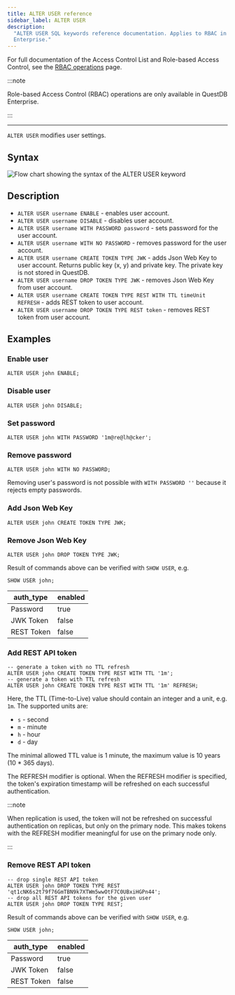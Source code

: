 ```yaml
---
title: ALTER USER reference
sidebar_label: ALTER USER
description:
  "ALTER USER SQL keywords reference documentation. Applies to RBAC in QuestDB
  Enterprise."
---
```


For full documentation of the Access Control List and Role-based Access Control,
see the [RBAC operations](/docs/operations/rbac) page.

:::note

Role-based Access Control (RBAC) operations are only available in QuestDB
Enterprise.

:::

---

`ALTER USER` modifies user settings.

## Syntax

![Flow chart showing the syntax of the ALTER USER keyword](/images/docs/diagrams/alterUser.svg)

## Description

- `ALTER USER username ENABLE` - enables user account.
- `ALTER USER username DISABLE` - disables user account.
- `ALTER USER username WITH PASSWORD password` - sets password for the user
  account.
- `ALTER USER username WITH NO PASSWORD` - removes password for the user
  account.
- `ALTER USER username CREATE TOKEN TYPE JWK` - adds Json Web Key to user
  account. Returns public key (x, y) and private key. The private key is not
  stored in QuestDB.
- `ALTER USER username DROP TOKEN TYPE JWK` - removes Json Web Key from user
  account.
- `ALTER USER username CREATE TOKEN TYPE REST WITH TTL timeUnit REFRESH` - adds
  REST token to user account.
- `ALTER USER username DROP TOKEN TYPE REST token` - removes REST token from
  user account.

## Examples

### Enable user

```questdb-sql
ALTER USER john ENABLE;
```

### Disable user

```questdb-sql
ALTER USER john DISABLE;
```

### Set password

```questdb-sql
ALTER USER john WITH PASSWORD '1m@re@lh@cker';
```

### Remove password

```questdb-sql
ALTER USER john WITH NO PASSWORD;
```

Removing user's password is not possible with `WITH PASSWORD ''` because it
rejects empty passwords.

### Add Json Web Key

```questdb-sql
ALTER USER john CREATE TOKEN TYPE JWK;
```

### Remove Json Web Key

```questdb-sql
ALTER USER john DROP TOKEN TYPE JWK;
```

Result of commands above can be verified with `SHOW USER`, e.g.

```questdb-sql
SHOW USER john;
```

| auth_type  | enabled |
| ---------- | ------- |
| Password   | true    |
| JWK Token  | false   |
| REST Token | false   |

### Add REST API token

```questdb-sql
-- generate a token with no TTL refresh
ALTER USER john CREATE TOKEN TYPE REST WITH TTL '1m';
-- generate a token with TTL refresh
ALTER USER john CREATE TOKEN TYPE REST WITH TTL '1m' REFRESH;
```

Here, the TTL (Time-to-Live) value should contain an integer and a unit, e.g.
`1m`. The supported units are:

- `s` - second
- `m` - minute
- `h` - hour
- `d` - day

The minimal allowed TTL value is 1 minute, the maximum value is 10 years (10 \*
365 days).

The REFRESH modifier is optional. When the REFRESH modifier is specified, the
token's expiration timestamp will be refreshed on each successful
authentication.

:::note

When replication is used, the token will not be refreshed on successful
authentication on replicas, but only on the primary node. This makes tokens with
the REFRESH modifier meaningful for use on the primary node only.

:::

### Remove REST API token

```questdb-sql
-- drop single REST API token
ALTER USER john DROP TOKEN TYPE REST 'qt1cNK6s2t79f76GmTBN9k7XTWm5wwOtF7C0UBxiHGPn44';
-- drop all REST API tokens for the given user
ALTER USER john DROP TOKEN TYPE REST;
```

Result of commands above can be verified with `SHOW USER`, e.g.

```questdb-sql
SHOW USER john;
```

| auth_type  | enabled |
| ---------- | ------- |
| Password   | true    |
| JWK Token  | false   |
| REST Token | false   |
